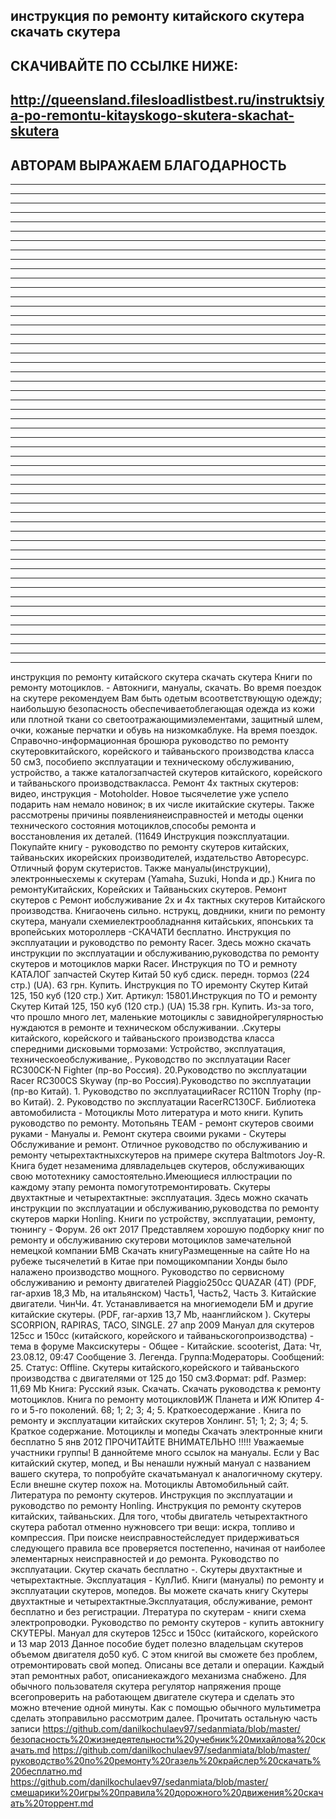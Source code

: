 инструкция по ремонту китайского скутера скачать скутера
--------------------------------------------------
СКАЧИВАЙТЕ ПО ССЫЛКЕ НИЖЕ:
--------------------------------------------------
http://queensland.filesloadlistbest.ru/instruktsiya-po-remontu-kitayskogo-skutera-skachat-skutera
--------------------------------------------------
АВТОРАМ ВЫРАЖАЕМ БЛАГОДАРНОСТЬ
--------------------------------------------------
--------------------------------------------------
--------------------------------------------------
--------------------------------------------------
--------------------------------------------------
--------------------------------------------------
--------------------------------------------------
--------------------------------------------------
--------------------------------------------------
--------------------------------------------------
--------------------------------------------------
--------------------------------------------------
--------------------------------------------------
--------------------------------------------------
--------------------------------------------------
--------------------------------------------------
--------------------------------------------------
--------------------------------------------------
--------------------------------------------------
--------------------------------------------------
--------------------------------------------------
--------------------------------------------------
--------------------------------------------------
--------------------------------------------------
--------------------------------------------------
--------------------------------------------------
--------------------------------------------------
--------------------------------------------------
--------------------------------------------------
--------------------------------------------------
--------------------------------------------------
--------------------------------------------------
--------------------------------------------------
--------------------------------------------------
--------------------------------------------------
--------------------------------------------------
--------------------------------------------------
--------------------------------------------------
--------------------------------------------------
--------------------------------------------------
--------------------------------------------------
--------------------------------------------------
--------------------------------------------------
--------------------------------------------------
--------------------------------------------------
--------------------------------------------------
--------------------------------------------------
--------------------------------------------------
--------------------------------------------------
--------------------------------------------------
--------------------------------------------------
--------------------------------------------------
--------------------------------------------------
инструкция по ремонту китайского скутера скачать скутера Книги по ремонту мотоциклов. - Автокниги, мануалы, скачать. Во время поездок на скутере рекомендуем Вам быть одетым всоответствующую одежду; наибольшую безопасность обеспечиваетоблегающая одежда из кожи или плотной ткани со светоотражающимиэлементами, защитный шлем, очки, кожаные перчатки и обувь на низкомкаблуке. На время поездок. Справочно-информационная брошюра руководство по ремонту скутеровкитайского, корейского и тайваньского производства класса 50 см3, пособиепо эксплуатации и техническому обслуживанию, устройство, а также каталогзапчастей скутеров китайского, корейского и тайваньского производствакласса. Ремонт 4х тактных скутеров: видео, инструкция - Motoholder. Новое тысячелетие уже успело подарить нам немало новинок; в их числе икитайские скутеры.  Также рассмотрены причины появлениянеисправностей и методы оценки технического состояния мотоциклов,способы ремонта и восстановления их деталей. (11649  Инструкция поэксплуатации. Покупайте книгу - руководство по ремонту скутеров китайских, тайваньских икорейских производителей, издательство Авторесурс. Отличный форум скутеристов. Также мануалы(инструкции), электронныесхемы к скутерам (Yamaha, Suzuki, Honda и др.)  Книга по ремонтуКитайских, Корейских и Тайваньских скутеров. Ремонт скутеров с  Ремонт иобслуживание 2х и 4х тактных скутеров Китайского производства. Книгаочень сильно. нструкц, довдники, книги по ремонту скутера, мануали  схемиелектрообладнання китайських, японських та вропейських мотороллерв -СКАЧАТИ бесплатно. Инструкция по эксплуатации и руководство по ремонту Racer. Здесь можно скачать инструкции по эксплуатации и обслуживанию,руководства по ремонту скутеров и мотоциклов марки Racer. Инструкция по ТО и ремноту  КАТАЛОГ запчастей Скутер Китай 50 куб сдиск. передн. тормоз (224 стр.) (UA). 63 грн. Купить. Инструкция по ТО иремонту Скутер Китай 125, 150 куб (120 стр.) Хит. Артикул: 15801.Инструкция по ТО и ремонту Скутер Китай 125, 150 куб (120 стр.) (UA) 15.38 грн. Купить. Из-за того, что прошло много лет, маленькие мотоциклы с завиднойрегулярностью нуждаются в ремонте и техническом обслуживании. .Скутеры китайского, корейского и тайваньского производства класса спередними дисковыми тормозами: Устройство, эксплуатация, техническоеобслуживание,. Руководство по эксплуатации Racer RC300CK-N Fighter (пр-во Россия). 20.Руководство по эксплуатации Racer RC300CS Skyway (пр-во Россия).Руководство по эксплуатации (пр-во Китай). 1. Руководство по эксплуатацииRacer RC110N Trophy (пр-во Китай). 2. Руководство по эксплуатации RacerRC130CF. Библиотека автомобилиста - Мотоциклы
Мото литература и мото книги. Купить руководство по ремонту. Мотопьянь ТЕАМ - ремонт скутеров своими руками - Мануалы и. Ремонт скутера своими руками - Скутеры Обслуживание и ремонт. Отличное руководство по обслуживанию и ремонту четырехтактныхскутеров на примере скутера Baltmotors Joy-R. Книга будет незаменима длявладельцев скутеров, обслуживающих свою мототехнику самостоятельно.Имеющиеся иллюстрации по каждому этапу ремонта помогутотремонтировать. Скутеры двухтактные и четырехтактные: эксплуатация. Здесь можно скачать инструкции по эксплуатации и обслуживанию,руководства по ремонту скутеров марки Honling. Книги по устройству, эксплуатации, ремонту, тюнингу - Форум. 26 окт 2017  Представляем хорошую подборку книг по ремонту и обслуживанию скутерови мотоциклов замечательной немецкой компании БМВ  Скачать книгуРазмещенные на сайте  Но на рубеже тысячелетий в Китае при помощикомпании Хонды было налажено производство мощного. Руководство по сервисному обслуживанию и ремонту двигателей Piaggio250cc QUAZAR (4T) (PDF, rar-архив 18,3 Mb, на итальянском) Часть1, Часть2, Часть 3. Китайские двигатели. ЧинЧи. 4т. Устанавливается на многиемодели БМ и другие китайские скутеры. (PDF, rar-архив 13,7 Mb, наанглийском ). Скутеры SCORPION, RAPIRAS, TACO, SINGLE. 27 апр 2009  Мануал для скутеров 125сс и 150сс (китайского, корейского и тайваньскогопроизводства) - тема в форуме Максискутеры - Общее - Китайские. scooterist, Дата: Чт, 23.08.12, 09:47  Сообщение  3. Легенда. Группа:Модераторы. Сообщений: 25. Статус: Offline. Скутеры китайского,корейского и тайваньского производства с двигателями от 125 до 150 см3.Формат: pdf. Размер: 11,69 Mb Книга: Русский язык. Скачать. Скачать руководства к ремонту мотоциклов.  Книга по ремонту мотоцикловИЖ Планета и ИЖ Юпитер 4-го и 5-го поколений. 68; 1; 2; 3; 4; 5. Краткоесодержание . Книга по ремонту и эксплуатации китайских скутеров Хонлинг. 51; 1; 2; 3; 4; 5. Краткое содержание. Мотоциклы и мопеды  Скачать электронные книги бесплатно
5 янв 2012  ПРОЧИТАЙТЕ ВНИМАТЕЛЬНО !!!!! Уважаемые участники группы! В даннойтеме много ссылок на мануалы. Если у Вас китайский скутер, мопед, и Вы ненашли нужный мануал с названием вашего скутера, то попробуйте скачатьмануал к аналогичному скутеру. Если внешне скутер похож на. Мотоциклы  Автомобильный сайт. Литература по ремонту скутеров. Инструкция по эксплуатации и руководство по ремонту Honling. Инструкция по ремонту скутеров китайских, тайваньских. Для того, чтобы двигатель четырехтактного скутера работал отменно нужновсего три вещи: искра, топливо и компрессия. При поиске неисправностейследует придерживаться следующего правила  все проверяется постепенно, начиная от наиболее элементарных неисправностей и до ремонта. Руководство по эксплуатации. Скутер скачать бесплатно -. Скутеры двухтактные и четырехтактные. Эксплуатация  - КулЛиб. Книги (мануалы) по ремонту и эксплуатации скутеров, мопедов. Вы можете скачать книгу Скутеры двухтактные и четырехтактные.Эксплуатация, обслуживание, ремонт бесплатно и без регистрации. Лтература по скутерам - книги схема электропроводки. Руководство по ремонту скутеров - купить автокнигу СКУТЕРЫ. Мануал для скутеров 125сс и 150сс (китайского, корейского и
13 мар 2013  Данное пособие будет полезно владельцам скутеров объемом двигателя до50 куб. С этом книгой вы сможете без проблем, отремонтировать свой мопед. Описаны все детали и операции. Каждый этап ремонтных работ, описаниекаждого механизма снабжено. Для обычного пользователя скутера регулятор напряжения проще всегопроверить на работающем двигателе скутера и сделать это можно втечение одной минуты. Как с помощью обычного мультиметра сделать этоправильно  рассмотрим далее. Прочитать остальную часть записи
https://github.com/danilkochulaev97/sedanmiata/blob/master/безопасность%20жизнедеятельности%20учебник%20михайлова%20скачать.md
https://github.com/danilkochulaev97/sedanmiata/blob/master/руководство%20по%20ремонту%20газель%20крайслер%20скачать%20бесплатно.md
https://github.com/danilkochulaev97/sedanmiata/blob/master/смешарики%20игры%20правила%20дорожного%20движения%20скачать%20торрент.md